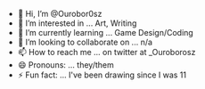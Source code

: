 - 👋 Hi, I’m @Ourobor0sz
- 👀 I’m interested in ... Art, Writing
- 🌱 I’m currently learning ... Game Design/Coding
- 💞️ I’m looking to collaborate on ... n/a
- 📫 How to reach me ... on twitter at _Ouroborosz
- 😄 Pronouns: ... they/them
- ⚡ Fun fact: ... I've been drawing since I was 11

<!---
Ourobor0sz/Ourobor0sz is a ✨ special ✨ repository because its `README.md` (this file) appears on your GitHub profile.
You can click the Preview link to take a look at your changes.
--->
